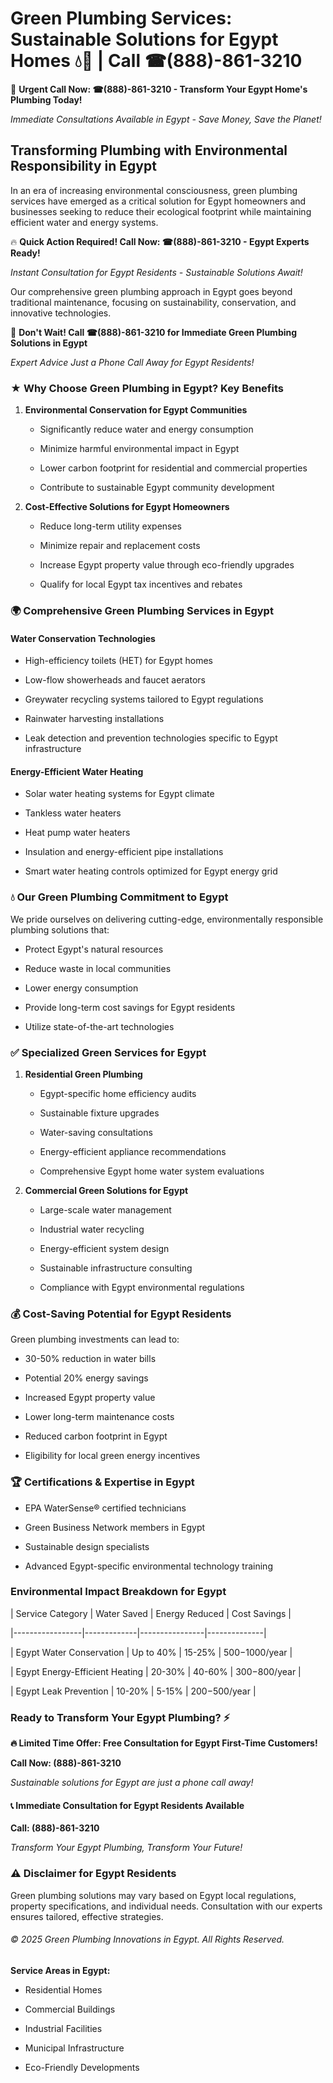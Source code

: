 # Green Plumbing Services: Sustainable Solutions for Egypt Homes 💧🌿 | Call ☎(888)-861-3210

🚨 **Urgent Call Now: ☎(888)-861-3210 - Transform Your Egypt Home's Plumbing Today!**
*Immediate Consultations Available in Egypt - Save Money, Save the Planet!*

## Transforming Plumbing with Environmental Responsibility in Egypt

In an era of increasing environmental consciousness, green plumbing services have emerged as a critical solution for Egypt homeowners and businesses seeking to reduce their ecological footprint while maintaining efficient water and energy systems. 

🔥 **Quick Action Required! Call Now: ☎(888)-861-3210 - Egypt Experts Ready!**
*Instant Consultation for Egypt Residents - Sustainable Solutions Await!*

Our comprehensive green plumbing approach in Egypt goes beyond traditional maintenance, focusing on sustainability, conservation, and innovative technologies.

🚨 **Don't Wait! Call ☎(888)-861-3210 for Immediate Green Plumbing Solutions in Egypt**
*Expert Advice Just a Phone Call Away for Egypt Residents!*

### ★ Why Choose Green Plumbing in Egypt? Key Benefits

1. **Environmental Conservation for Egypt Communities** 
   - Significantly reduce water and energy consumption
   - Minimize harmful environmental impact in Egypt
   - Lower carbon footprint for residential and commercial properties
   - Contribute to sustainable Egypt community development

2. **Cost-Effective Solutions for Egypt Homeowners** 
   - Reduce long-term utility expenses
   - Minimize repair and replacement costs
   - Increase Egypt property value through eco-friendly upgrades
   - Qualify for local Egypt tax incentives and rebates

### 🌍 Comprehensive Green Plumbing Services in Egypt

#### Water Conservation Technologies
- High-efficiency toilets (HET) for Egypt homes
- Low-flow showerheads and faucet aerators
- Greywater recycling systems tailored to Egypt regulations
- Rainwater harvesting installations
- Leak detection and prevention technologies specific to Egypt infrastructure

#### Energy-Efficient Water Heating
- Solar water heating systems for Egypt climate
- Tankless water heaters
- Heat pump water heaters
- Insulation and energy-efficient pipe installations
- Smart water heating controls optimized for Egypt energy grid

### 💧 Our Green Plumbing Commitment to Egypt

We pride ourselves on delivering cutting-edge, environmentally responsible plumbing solutions that:
- Protect Egypt's natural resources
- Reduce waste in local communities
- Lower energy consumption
- Provide long-term cost savings for Egypt residents
- Utilize state-of-the-art technologies

### ✅ Specialized Green Services for Egypt

1. **Residential Green Plumbing**
   - Egypt-specific home efficiency audits
   - Sustainable fixture upgrades
   - Water-saving consultations
   - Energy-efficient appliance recommendations
   - Comprehensive Egypt home water system evaluations

2. **Commercial Green Solutions for Egypt**
   - Large-scale water management
   - Industrial water recycling
   - Energy-efficient system design
   - Sustainable infrastructure consulting
   - Compliance with Egypt environmental regulations

### 💰 Cost-Saving Potential for Egypt Residents

Green plumbing investments can lead to:
- 30-50% reduction in water bills
- Potential 20% energy savings
- Increased Egypt property value
- Lower long-term maintenance costs
- Reduced carbon footprint in Egypt
- Eligibility for local green energy incentives

### 🏆 Certifications & Expertise in Egypt

- EPA WaterSense® certified technicians
- Green Business Network members in Egypt
- Sustainable design specialists
- Advanced Egypt-specific environmental technology training

### Environmental Impact Breakdown for Egypt

| Service Category | Water Saved | Energy Reduced | Cost Savings |
|-----------------|-------------|----------------|--------------|
| Egypt Water Conservation | Up to 40% | 15-25% | $500-$1000/year |
| Egypt Energy-Efficient Heating | 20-30% | 40-60% | $300-$800/year |
| Egypt Leak Prevention | 10-20% | 5-15% | $200-$500/year |

### Ready to Transform Your Egypt Plumbing? ⚡

**🔥 Limited Time Offer: Free Consultation for Egypt First-Time Customers!**

**Call Now: (888)-861-3210**
*Sustainable solutions for Egypt are just a phone call away!*

#### 📞 Immediate Consultation for Egypt Residents Available

**Call: (888)-861-3210**
*Transform Your Egypt Plumbing, Transform Your Future!*

### ⚠️ Disclaimer for Egypt Residents

Green plumbing solutions may vary based on Egypt local regulations, property specifications, and individual needs. Consultation with our experts ensures tailored, effective strategies.

###### © 2025 Green Plumbing Innovations in Egypt. All Rights Reserved.

**Service Areas in Egypt:** 
- Residential Homes
- Commercial Buildings
- Industrial Facilities
- Municipal Infrastructure
- Eco-Friendly Developments